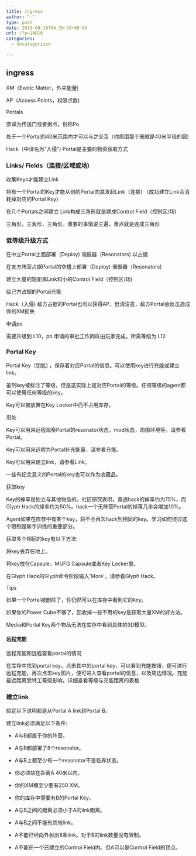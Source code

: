 ```yaml
---
title: ingress
author: "-"
type: post
date: 2019-08-19T04:39:59+00:00
url: /?p=14810
categories:
  - Uncategorized

---
```

## ingress
XM（Exotic Matter，外来能量) 
  
AP（Access Points，权限点数) 
  
Portals
  
直译为传送门或者据点，俗称Po
  
处于一个Portal的40米范围内才可以与之交互（你周围那个圈就是40米半径的圆) 
  
Hack（中译名为"入侵") Portal是主要的物资获取方式

### Links/ Fields（连接/区域或场) 

收集Keys才能建立Link
  
持有一个Portal的Key才能从别的Portal向其发起Link（连接) （成功建立Link会消耗掉对应的Portal Key) 
  
在几个Portals之间建立 Link构成三角形就是建成Control Field（控制区/场) 
  
三角形，三角形，三角形。重要的事情说三遍，重点就是连成三角形

### 低等级升级方式

在中立Portal上面部署（Deploy) 谐振器（Resonators) 以占据
  
在友方阵营占据Portal的空槽上部署（Deploy) 谐振器（Resonators) 
  
建立大量的短距离Link和小的Control Field（控制区/场) 
  
给己方占据的Portal充能
  
Hack（入侵) 敌方占据的Portal也可以获得AP，但请注意，敌方Portal会反击造成你的XM损失

申请po
  
需要升级到 L10，po 申请的审批工作同样由玩家完成，所需等级为 L12

### Portal Key

Portal Key（钥匙) ，保存着对应Portal的信息。可以使用key进行充能或建立link。

虽然key被标注了等级，但是这实际上是对应Portal的等级。任何等级的agent都可以使用任何等级的key。

Key可以被放置在Key Locker中而不占用库存。

用处
  
Key可以用来远程观察Portal的resonator状态，mod状态，周围环境等，请参看Portal。

Key可以用来远程为Portal补充能量，请参看充能。

Key可以用来建立link，请参看Link。

一些有纪念意义的Portal的key也可以作为收藏品。

获取key
  
Key的掉率是独立与其他物品的。社区研究表明，普通hack的掉率约为75%，而Glyph Hack的掉率约为50%。hack一个无阵营Portal的掉落几率会增加10%。

Agent如果在库存中有某个key，将不会再次hack到相同的key。学习如何绕过这个限制是新手训练的重要部分。

获取多个相同的key有以下方法: 

将key丢弃在地上。
  
将key放在Capsule，MUFG Capsule或者Key Locker里。
  
在Glyph Hack的Glyph命令阶段输入'More'，请参看Glyph Hack。
  
Tips
  
如果一个Portal被删除了，你仍然可以在库存中看到它的key。
  
如果你的Power Cube不够了，回收掉一些不用的key是获取大量XM的好方法。
  
Media和Portal Key两个物品无法在库存中看到具体的3D模型。

#### 远程充能

远程充能和远程查看portal的情况
  
在库存中找到portal key，点击其中的portal key，可以看到充能按钮，便可进行远程充能，再次点击key图片，便可进入查看portal的信息，以及周边情况。充能最远距离受特工等级影响，详细查看等级与充能距离的表格

### 建立link

假定以下说明都是从Portal A link到Portal B。
  
建立link必须满足以下条件: 
  
- A与B都属于你的阵营。
  
- A与B都部署了8个resonator。
  
- A与B上都至少有一个resonator不是临界状态。
  
- 你必须站在距离A 40米以内。
  
- 你的XM槽至少要有250 XM。
  
- 你的库存中需要有B的Portal Key。
  
- A与B之间的距离必须小于A的link距离。
  
- A与B之间不能有其他link。
  
- A不能已经向外射出8条link。对于B的link数量没有限制。
  
- A不能在一个已建立的Control Field内。但A可以是Control Field的顶点。